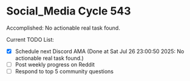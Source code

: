 # Social_Media Cycle 543

Accomplished: No actionable real task found.

Current TODO List:

- [x] Schedule next Discord AMA  (Done at Sat Jul 26 23:00:50 2025: No actionable real task found.)
- [ ] Post weekly progress on Reddit
- [ ] Respond to top 5 community questions